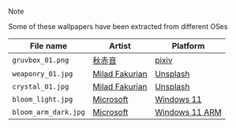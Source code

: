 > [!NOTE]
>
> Some of these wallpapers have been extracted from different OSes

| File name  | Artist | Platform |
| ------------- | ------------- | ------------- |
| `gruvbox_01.png`  | [秋赤音](https://www.pixiv.net/en/users/169098) | [pixiv](https://www.pixiv.net/en/) |
| `weaponry_01.jpg` | [Milad Fakurian](https://unsplash.com/photos/a-black-and-gold-abstract-background-with-a-light-at-the-end-UcIv7tRA4hM?utm_content=creditShareLink&utm_medium=referral&utm_source=unsplash) | [Unsplash](https://unsplash.com/) |
| `crystal_01.jpg` | [Milad Fakurian](https://unsplash.com/photos/a-blue-and-purple-object-with-a-cross-on-it-drqGSDR-IUs) | [Unsplash](https://unsplash.com/) |
| `bloom_light.jpg` | [Microsoft](https://www.microsoft.com) | [Windows 11](https://www.microsoft.com/en-US/software-download/windows11) |
| `bloom_arm_dark.jpg` | [Microsoft](https://www.microsoft.com) | [Windows 11 ARM](https://www.microsoft.com/en-us/software-download/windowsinsiderpreviewARM64) |
